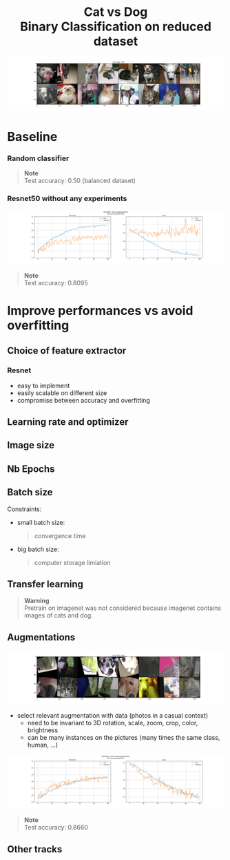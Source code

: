 <h1 align=center>Cat vs Dog</br>Binary Classification on reduced dataset</h1> 

![](figures/cat%20%26%20dog%20-%20test.png)

# Baseline
### Random classifier
> **Note**</br>
> Test accuracy: 0.50 (balanced dataset)

### Resnet50 without any experiments
![](figures/Resnet50%20-%20basic%20augmentations.png)
> **Note**</br>
> Test accuracy: 0.8095

# Improve performances vs avoid overfitting

## Choice of feature extractor

### Resnet
- easy to implement 
- easily scalable on different size
- compromise between accuracy and overfitting

## Learning rate and optimizer


## Image size

## Nb Epochs

## Batch size
Constraints:
* small batch size:
    > convergence time
* big batch size:
    > computer storage limiation

## Transfer learning
> **Warning**</br>
> Pretrain on imagenet was not considered because imagenet contains images of cats and dog.

## Augmentations
![](figures/cat%20%26%20dog%20-%20train.png)
- select relevant augmentation with data (photos in a casual context)
    - need to be invariant to 3D rotation, scale, zoom, crop, color, brightness
    - can be many instances on the pictures (many times the same class, human, ...)

![](figures/Resnet18%20-%20advanced%20augmentations.png)
> **Note**</br>
> Test accuracy: 0.8660

## Other tracks
